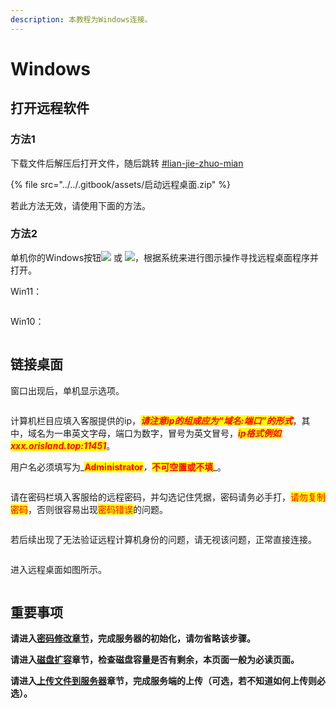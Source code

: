 ```yaml
---
description: 本教程为Windows连接。
---
```


# Windows

## 打开远程软件

### 方法1

下载文件后解压后打开文件，随后跳转 [#lian-jie-zhuo-mian](windows.md#lian-jie-zhuo-mian "mention")

{% file src="../../.gitbook/assets/启动远程桌面.zip" %}

若此方法无效，请使用下面的方法。

### 方法2

单机你的Windows按钮![](<../../.gitbook/assets/image (7) (1).png>) 或 ![](<../../.gitbook/assets/image (1) (1) (1) (1) (1) (1) (1) (1) (1).png>)，根据系统来进行图示操作寻找远程桌面程序并打开。

Win11：

<figure><img src="../../.gitbook/assets/chrome_hpbSBDEyn5 (1).png" alt=""><figcaption></figcaption></figure>

Win10：

<figure><img src="../../.gitbook/assets/mstsc_XtxDbHxnpI.png" alt=""><figcaption></figcaption></figure>

## 链接桌面

窗口出现后，单机显示选项。

<figure><img src="../../.gitbook/assets/image (1) (1) (1) (1) (1) (1) (1).png" alt=""><figcaption></figcaption></figure>

计算机栏目应填入客服提供的ip，_<mark style="color:red;">**请注意ip的组成应为“域名:端口”的形式**</mark>_，其中，域名为一串英文字母，端口为数字，冒号为英文冒号，_<mark style="color:red;">**ip格式例如 xxx.orisland.top:11451**</mark>_。

用户名必须填写为_<mark style="color:red;">**Administrator**</mark>_，_<mark style="color:red;">**不可空置或不填**</mark>_。

<figure><img src="../../.gitbook/assets/image (2) (1) (1) (1) (1).png" alt=""><figcaption></figcaption></figure>

请在密码栏填入客服给的远程密码，并勾选记住凭据，密码请务必手打，<mark style="color:red;">请勿复制密码</mark>，否则很容易出现<mark style="color:red;">密码错误</mark>的问题。

<figure><img src="../../.gitbook/assets/image (5) (1).png" alt=""><figcaption></figcaption></figure>

若后续出现了无法验证远程计算机身份的问题，请无视该问题，正常直接连接。

<figure><img src="../../.gitbook/assets/image (33).png" alt=""><figcaption></figcaption></figure>

进入远程桌面如图所示。

<figure><img src="../../.gitbook/assets/image (6).png" alt=""><figcaption></figcaption></figure>

## 重要事项

**请进入**[**密码修改章节**](../mi-ma-xiu-gai.md)**，完成服务器的初始化，请勿省略该步骤。**

**请进入**[**磁盘扩容**](../ci-pan-guan-li/ci-pan-kuo-rong.md)**章节，检查磁盘容量是否有剩余，本页面一般为必读页面。**

**请进入**[**上传文件到服务器**](../shang-chuan-wen-jian/)**章节，完成服务端的上传（可选，若不知道如何上传则必选）。**
